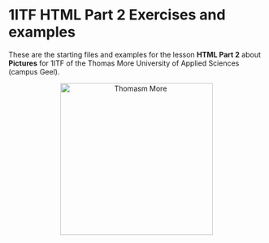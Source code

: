 # 1ITF HTML Part 2 Exercises and examples
These are the starting files and examples for the lesson **HTML Part 2** about **Pictures** for 1ITF of the Thomas More University of Applied Sciences (campus Geel).

<p align="center">
    <img src="https://thomasmore.be/sites/www.thomasmore.be/files/tm_eng_standaardlogo_web.png" alt="Thomasm More" width="300" />
</p>

